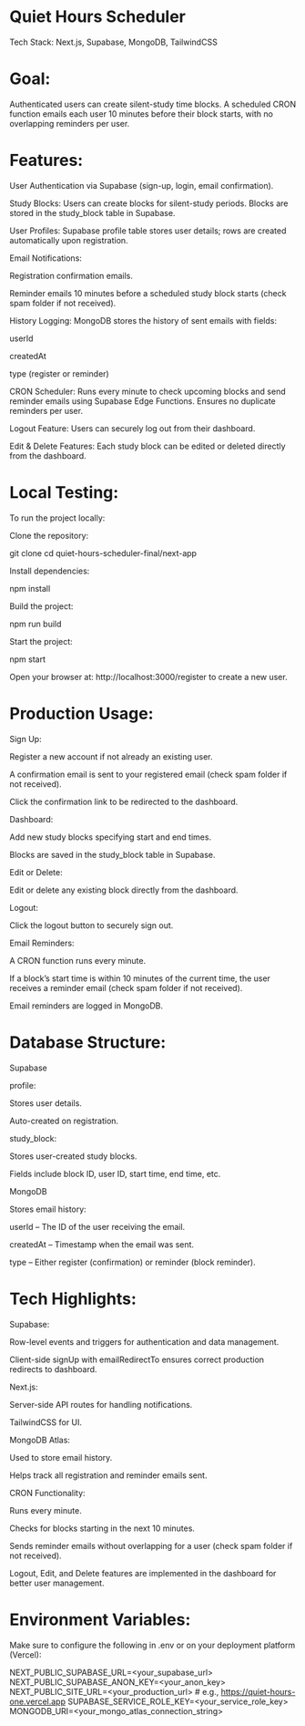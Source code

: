 # Quiet Hours Scheduler

Tech Stack: Next.js, Supabase, MongoDB, TailwindCSS

# Goal: 
Authenticated users can create silent-study time blocks. A scheduled CRON function emails each user 10 minutes before their block starts, with no overlapping reminders per user.

# Features:

User Authentication via Supabase (sign-up, login, email confirmation).

Study Blocks: Users can create blocks for silent-study periods. Blocks are stored in the study_block table in Supabase.

User Profiles: Supabase profile table stores user details; rows are created automatically upon registration.

Email Notifications:

Registration confirmation emails.

Reminder emails 10 minutes before a scheduled study block starts (check spam folder if not received).

History Logging: MongoDB stores the history of sent emails with fields:

userId

createdAt

type (register or reminder)

CRON Scheduler: Runs every minute to check upcoming blocks and send reminder emails using Supabase Edge Functions. Ensures no duplicate reminders per user.

Logout Feature: Users can securely log out from their dashboard.

Edit & Delete Features: Each study block can be edited or deleted directly from the dashboard.

# Local Testing:

To run the project locally:

Clone the repository:

git clone <repository-url>
cd quiet-hours-scheduler-final/next-app

Install dependencies:

npm install

Build the project:

npm run build

Start the project:

npm start

Open your browser at: http://localhost:3000/register to create a new user.

# Production Usage:

Sign Up:

Register a new account if not already an existing user.

A confirmation email is sent to your registered email (check spam folder if not received).

Click the confirmation link to be redirected to the dashboard.

Dashboard:

Add new study blocks specifying start and end times.

Blocks are saved in the study_block table in Supabase.

Edit or Delete:

Edit or delete any existing block directly from the dashboard.

Logout:

Click the logout button to securely sign out.

Email Reminders:

A CRON function runs every minute.

If a block’s start time is within 10 minutes of the current time, the user receives a reminder email (check spam folder if not received).

Email reminders are logged in MongoDB.

# Database Structure:

Supabase

profile:

Stores user details.

Auto-created on registration.

study_block:

Stores user-created study blocks.

Fields include block ID, user ID, start time, end time, etc.

MongoDB

Stores email history:

userId – The ID of the user receiving the email.

createdAt – Timestamp when the email was sent.

type – Either register (confirmation) or reminder (block reminder).

# Tech Highlights:

Supabase:

Row-level events and triggers for authentication and data management.

Client-side signUp with emailRedirectTo ensures correct production redirects to dashboard.

Next.js:

Server-side API routes for handling notifications.

TailwindCSS for UI.

MongoDB Atlas:

Used to store email history.

Helps track all registration and reminder emails sent.

CRON Functionality:

Runs every minute.

Checks for blocks starting in the next 10 minutes.

Sends reminder emails without overlapping for a user (check spam folder if not received).

Logout, Edit, and Delete features are implemented in the dashboard for better user management.

# Environment Variables:

Make sure to configure the following in .env or on your deployment platform (Vercel):

NEXT_PUBLIC_SUPABASE_URL=<your_supabase_url>
NEXT_PUBLIC_SUPABASE_ANON_KEY=<your_anon_key>
NEXT_PUBLIC_SITE_URL=<your_production_url>  # e.g., https://quiet-hours-one.vercel.app
SUPABASE_SERVICE_ROLE_KEY=<your_service_role_key>
MONGODB_URI=<your_mongo_atlas_connection_string>
